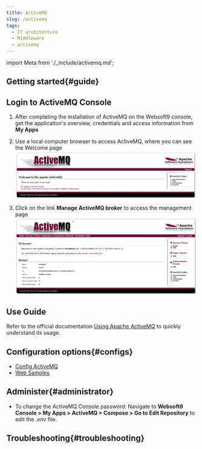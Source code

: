 ```yaml
---
title: ActiveMQ
slug: /activemq
tags:
  - IT architecture
  - Middleware
  - activemq
---
```


import Meta from './_include/activemq.md';

<Meta name="meta" />

## Getting started{#guide}

## Login to ActiveMQ Console

1. After completing the installation of ActiveMQ on the Websoft9 console, get the applicaiton's overview, credentials and access information from **My Apps**   

2. Use a local computer browser to access ActiveMQ, where you can see the Welcome page
   ![](./assets/activemq-welcome-websoft9.png)

3. Click on the link **Manage ActiveMQ broker** to access the management page
   ![](./assets/activemq-manage-websoft9.png)

## Use Guide

Refer to the official documentation [Using Apache ActiveMQ](https://activemq.apache.org/using-activemq) to quickly understand its usage.  

## Configuration options{#configs}

- [Config ActiveMQ](http://activemq.apache.org/configuration.html)
- [Web Samples](https://activemq.apache.org/components/classic/documentation/web-samples)

## Administer{#administrator}

- To change the ActiveMQ Console password: Navigate to **Websoft9 Console > My Apps > ActiveMQ > Compose > Go to Edit Repository** to edit the *.env* file.

## Troubleshooting{#troubleshooting}
